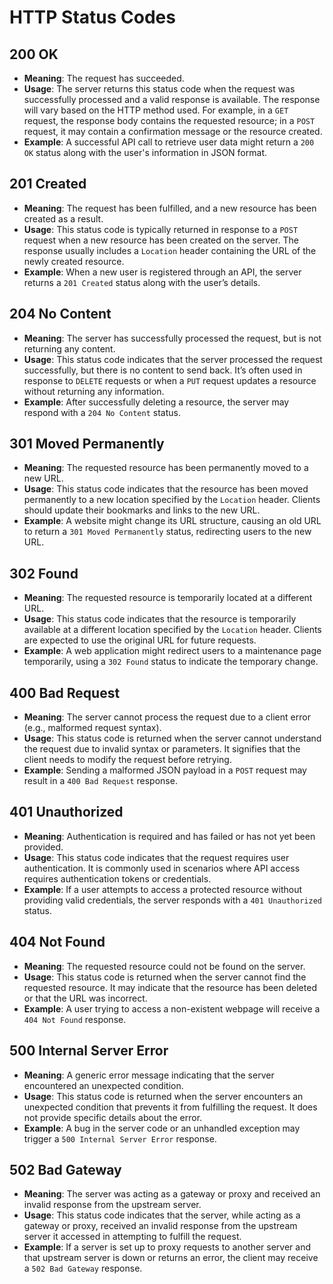 # HTTP Status Codes

## 200 OK
- **Meaning**: The request has succeeded.
- **Usage**: The server returns this status code when the request was successfully processed and a valid response is available. The response will vary based on the HTTP method used. For example, in a `GET` request, the response body contains the requested resource; in a `POST` request, it may contain a confirmation message or the resource created.
- **Example**: A successful API call to retrieve user data might return a `200 OK` status along with the user's information in JSON format.

## 201 Created
- **Meaning**: The request has been fulfilled, and a new resource has been created as a result.
- **Usage**: This status code is typically returned in response to a `POST` request when a new resource has been created on the server. The response usually includes a `Location` header containing the URL of the newly created resource.
- **Example**: When a new user is registered through an API, the server returns a `201 Created` status along with the user’s details.

## 204 No Content
- **Meaning**: The server has successfully processed the request, but is not returning any content.
- **Usage**: This status code indicates that the server processed the request successfully, but there is no content to send back. It’s often used in response to `DELETE` requests or when a `PUT` request updates a resource without returning any information.
- **Example**: After successfully deleting a resource, the server may respond with a `204 No Content` status.

## 301 Moved Permanently
- **Meaning**: The requested resource has been permanently moved to a new URL.
- **Usage**: This status code indicates that the resource has been moved permanently to a new location specified by the `Location` header. Clients should update their bookmarks and links to the new URL.
- **Example**: A website might change its URL structure, causing an old URL to return a `301 Moved Permanently` status, redirecting users to the new URL.

## 302 Found
- **Meaning**: The requested resource is temporarily located at a different URL.
- **Usage**: This status code indicates that the resource is temporarily available at a different location specified by the `Location` header. Clients are expected to use the original URL for future requests.
- **Example**: A web application might redirect users to a maintenance page temporarily, using a `302 Found` status to indicate the temporary change.

## 400 Bad Request
- **Meaning**: The server cannot process the request due to a client error (e.g., malformed request syntax).
- **Usage**: This status code is returned when the server cannot understand the request due to invalid syntax or parameters. It signifies that the client needs to modify the request before retrying.
- **Example**: Sending a malformed JSON payload in a `POST` request may result in a `400 Bad Request` response.

## 401 Unauthorized
- **Meaning**: Authentication is required and has failed or has not yet been provided.
- **Usage**: This status code indicates that the request requires user authentication. It is commonly used in scenarios where API access requires authentication tokens or credentials.
- **Example**: If a user attempts to access a protected resource without providing valid credentials, the server responds with a `401 Unauthorized` status.

## 404 Not Found
- **Meaning**: The requested resource could not be found on the server.
- **Usage**: This status code is returned when the server cannot find the requested resource. It may indicate that the resource has been deleted or that the URL was incorrect.
- **Example**: A user trying to access a non-existent webpage will receive a `404 Not Found` response.

## 500 Internal Server Error
- **Meaning**: A generic error message indicating that the server encountered an unexpected condition.
- **Usage**: This status code is returned when the server encounters an unexpected condition that prevents it from fulfilling the request. It does not provide specific details about the error.
- **Example**: A bug in the server code or an unhandled exception may trigger a `500 Internal Server Error` response.

## 502 Bad Gateway
- **Meaning**: The server was acting as a gateway or proxy and received an invalid response from the upstream server.
- **Usage**: This status code indicates that the server, while acting as a gateway or proxy, received an invalid response from the upstream server it accessed in attempting to fulfill the request.
- **Example**: If a server is set up to proxy requests to another server and that upstream server is down or returns an error, the client may receive a `502 Bad Gateway` response.
